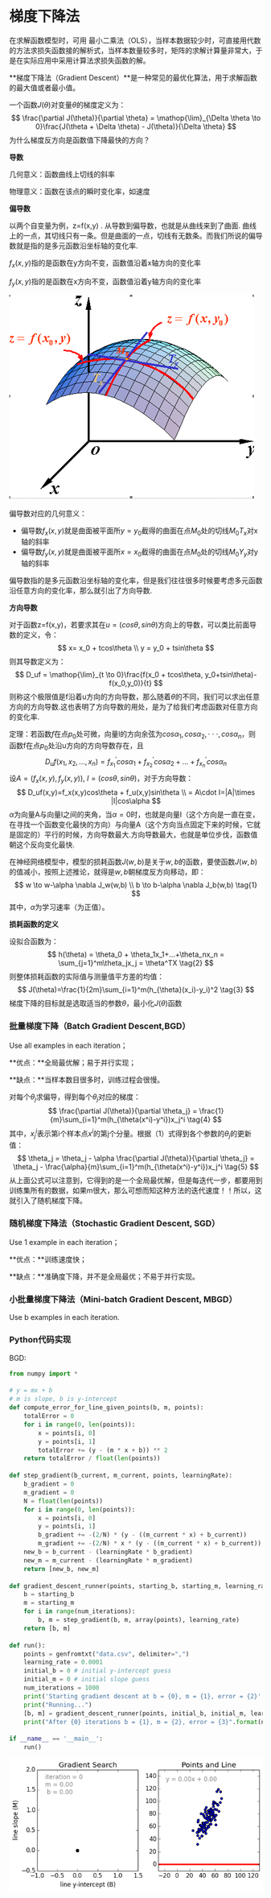 # 梯度下降法

在求解函数模型时，可用 最小二乘法（OLS），当样本数据较少时，可直接用代数的方法求损失函数接的解析式，当样本数量较多时，矩阵的求解计算量非常大，于是在实际应用中采用计算法求损失函数的解。

**梯度下降法（Gradient Descent）**是一种常见的最优化算法，用于求解函数的最大值或者最小值。

一个函数$J(\theta)$对变量$\theta$的梯度定义为：
$$
\frac{\partial J(\theta)}{\partial \theta} = \mathop{\lim}_{\Delta \theta \to 0}\frac{J(\theta + \Delta \theta) - J(\theta)}{\Delta \theta}
$$
为什么梯度反方向是函数值下降最快的方向？

**导数**

几何意义：函数曲线上切线的斜率

物理意义：函数在该点的瞬时变化率，如速度

**偏导数**

以两个自变量为例，z=f(x,y) . 从导数到偏导数，也就是从曲线来到了曲面. 曲线上的一点，其切线只有一条。但是曲面的一点，切线有无数条。而我们所说的偏导数就是指的是多元函数沿坐标轴的变化率.

$f_x(x,y)$指的是函数在y方向不变，函数值沿着x轴方向的变化率

$f_y(x,y)$指的是函数在x方向不变，函数值沿着y轴方向的变化率

![](pic/partial.png)

偏导数对应的几何意义：

- 偏导数$f_x(x,y)$就是曲面被平面所$y=y_0$截得的曲面在点$M_0$处的切线$M_0T_x$对x轴的斜率
- 偏导数$f_y(x,y)$就是曲面被平面所$x=x_0$截得的曲面在点$M_0$处的切线$M_0Y_y$对y轴的斜率

偏导数指的是多元函数沿坐标轴的变化率，但是我们往往很多时候要考虑多元函数沿任意方向的变化率，那么就引出了方向导数.

**方向导数**

对于函数z=f(x,y)，若要求其在$u=(cos\theta, sin\theta)$方向上的导数，可以类比前面导数的定义，令：
$$
x= x_0 + tcos\theta \\
y = y_0 + tsin\theta
$$
则其导数定义为：
$$
D_uf = \mathop{\lim}_{t \to 0}\frac{f(x_0 + tcos\theta, y_0+tsin\theta)-f(x_0,y_0)}{t}
$$
则称这个极限值是f沿着u方向的方向导数，那么随着$\theta$的不同，我们可以求出任意方向的方向导数.这也表明了方向导数的用处，是为了给我们考虑函数对任意方向的变化率.

定理：若函数$f$在点$p_0$处可微，向量l的方向余弦为$cos\alpha_1,cos\alpha_2,\cdot\cdot\cdot,cos\alpha_n$，则函数f在点$p_0$处沿u方向的方向导数存在，且
$$
D_uf(x_1,x_2,...,x_n)=f_{x_1}^{'}cos\alpha_1 +f_{x_2}^{'}cos\alpha_2+...+f_{x_n}^{'}cos\alpha_n
$$
设$A=(f_x(x,y),f_y(x,y)),\ I=(cos\theta,sin\theta)$，对于方向导数：
$$
D_uf(x,y)=f_x(x,y)cos\theta + f_u(x,y)sin\theta \\
= A\cdot I=|A|\times |I|cos\alpha
$$
$\alpha$为向量A与向量I之间的夹角，当$\alpha=0$时，也就是向量I（这个方向是一直在变，在寻找一个函数变化最快的方向）与向量A（这个方向当点固定下来的时候，它就是固定的）平行的时候，方向导数最大.方向导数最大，也就是单位步伐，函数值朝这个反向变化最快.

在神经网络模型中，模型的损耗函数$J(w,b)$是关于$w,b$的函数，要使函数$J(w,b)$的值减小，按照上述推论，就得是$w,b$朝梯度反方向移动，即：
$$
w \to w-\alpha \nabla J_w(w,b) \\
b \to b-\alpha \nabla J_b(w,b)  \tag{1}
$$
其中，$\alpha$为学习速率（为正值）。



**损耗函数的定义**

设拟合函数为：
$$
h(\theta) = \theta_0 + \theta_1x_1+...+\theta_nx_n = \sum_{j=1}^m\theta_jx_j = \theta^TX \tag{2}
$$
则整体损耗函数的实际值与测量值平方差的均值：
$$
J(\theta)=\frac{1}{2m}\sum_{i=1}^m(h_{\theta}(x_i)-y_i)^2 \tag{3}
$$
梯度下降的目标就是选取适当的参数$\theta$，最小化$J(\theta)$函数



### 批量梯度下降（Batch Gradient Descent,BGD）

Use all examples in each iteration；

**优点：**全局最优解；易于并行实现；

**缺点：**当样本数目很多时，训练过程会很慢。

对每个$\theta_j$求偏导，得到每个$\theta_j$对应的梯度：
$$
\frac{\partial J(\theta)}{\partial \theta_j} = \frac{1}{m}\sum_{i=1}^m(h_{\theta(x^i)-y^i})x_j^i  \tag{4}
$$
其中，$x_j^i$表示第i个样本点$x^i$的第j个分量。根据（1）式得到各个参数的$\theta_j$的更新值：
$$
\theta_j = \theta_j - \alpha \frac{\partial J(\theta)}{\partial \theta_j}  = 
\theta_j -  \frac{\alpha}{m}\sum_{i=1}^m(h_{\theta(x^i)-y^i})x_j^i \tag{5}
$$
从上面公式可以注意到，它得到的是一个全局最优解，但是每迭代一步，都要用到训练集所有的数据，如果m很大，那么可想而知这种方法的迭代速度！！所以，这就引入了随机梯度下降。

### 随机梯度下降法（Stochastic Gradient Descent, SGD）

Use 1 example in each iteration；

**优点：**训练速度快；

**缺点：**准确度下降，并不是全局最优；不易于并行实现。

### 小批量梯度下降法（Mini-batch Gradient Descent, MBGD）

Use b examples in each iteration.

### Python代码实现

BGD:

```python
from numpy import *

# y = mx + b
# m is slope, b is y-intercept
def compute_error_for_line_given_points(b, m, points):
    totalError = 0
    for i in range(0, len(points)):
        x = points[i, 0]
        y = points[i, 1]
        totalError += (y - (m * x + b)) ** 2
    return totalError / float(len(points))

def step_gradient(b_current, m_current, points, learningRate):
    b_gradient = 0
    m_gradient = 0
    N = float(len(points))
    for i in range(0, len(points)):
        x = points[i, 0]
        y = points[i, 1]
        b_gradient += -(2/N) * (y - ((m_current * x) + b_current))
        m_gradient += -(2/N) * x * (y - ((m_current * x) + b_current))
    new_b = b_current - (learningRate * b_gradient)
    new_m = m_current - (learningRate * m_gradient)
    return [new_b, new_m]

def gradient_descent_runner(points, starting_b, starting_m, learning_rate, num_iterations):
    b = starting_b
    m = starting_m
    for i in range(num_iterations):
        b, m = step_gradient(b, m, array(points), learning_rate)
    return [b, m]

def run():
    points = genfromtxt("data.csv", delimiter=",")
    learning_rate = 0.0001
    initial_b = 0 # initial y-intercept guess
    initial_m = 0 # initial slope guess
    num_iterations = 1000
    print('Starting gradient descent at b = {0}, m = {1}, error = {2}'.format(initial_b, initial_m, compute_error_for_line_given_points(initial_b, initial_m, points)))
    print("Running...")
    [b, m] = gradient_descent_runner(points, initial_b, initial_m, learning_rate, num_iterations)
    print("After {0} iterations b = {1}, m = {2}, error = {3}".format(num_iterations, b, m, compute_error_for_line_given_points(b, m, points)))

if __name__ == '__main__':
    run()

```

![](pic/gradient_descent_example.gif)

